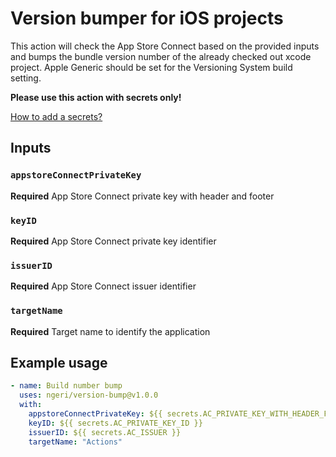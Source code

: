 # Version bumper for iOS projects

This action will check the App Store Connect based on the provided inputs and bumps the bundle version number of the already checked out xcode project.
Apple Generic should be set for the Versioning System build setting.

**Please use this action with secrets only!**

[How to add a secrets?](https://help.github.com/en/actions/automating-your-workflow-with-github-actions/creating-and-using-encrypted-secrets)

## Inputs

### `appstoreConnectPrivateKey`

**Required** App Store Connect private key with header and footer


### `keyID`

**Required** App Store Connect private key identifier


### `issuerID`

**Required** App Store Connect issuer identifier


### `targetName`

**Required** Target name to identify the application


## Example usage

```yaml
- name: Build number bump
  uses: ngeri/version-bump@v1.0.0
  with:
    appstoreConnectPrivateKey: ${{ secrets.AC_PRIVATE_KEY_WITH_HEADER_FOOTER }}
    keyID: ${{ secrets.AC_PRIVATE_KEY_ID }}
    issuerID: ${{ secrets.AC_ISSUER }}
    targetName: "Actions"
```
